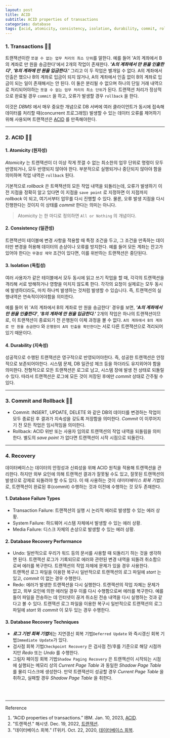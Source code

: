 ```yaml
---
layout: post
title: ACID 
subtitle: ACID properties of transactions 
categories: database
tags: [acid, atomicity, consistency, isolation, durability, commit, rollback]
---
```


### 1. Transactions 👩‍💻

트랜잭션이란 `쪼갤 수 없는 업무 처리의 최소 단위`를 말한다. 예를 들어 'A의 계좌에서 B의 계좌로 만 원을 송금한다'에서 2개의 작업이 존재한다. 
***'A의 계좌에서 만 원을 인출한다'***, ***'B의 계좌에 만 원을 입금한다.'*** 그리고 이 두 작업은 별개일 수 없다. A의 계좌에서 
인출은 했으나 B의 계좌로 입금이 되지 않거나, A의 계좌에서 인출 없이 B의 계좌로 입금이 되는 일이 존재해서는 안 된다. 이 둘은 분리될 수 
없으며 하나의 단일 거래 내역으로 처리되어야하는 `쪼갤 수 없는 업무 처리의 최소 단위`가 된다. 트랜잭션 처리가 정상적으로 완료될 경우 
`commit` 을 하고, 오류가 발생할 경우 `rollback` 을 한다.

이것은 *DBMS* 에서 매우 중요한 개념으로 DB 서버에 여러 클라이언트가 동시에 접속해 데이터를 처리할 때(concurrent 프로그래밍) 발생할 수 
있는 데이터 오류를 제어하기 위해 사용되며 트랜잭션은 [ACID](#h-2-acid-) 를 만족해야한다.

---

### 2. ACID 👩‍💻

#### 1. Atomicity (원자성)

*Atomicity* 는 트랜잭션이 더 이상 작게 쪼갤 수 없는 최소한의 업무 단위로 명령이 모두 반영되거나, 모두 반영되지 않아야 한다. 부분적으로 
실행되거나 중단되지 않아야 함을 의미하며 작업 내역은 `rollback` 된다.

기본적으로 *rollback* 은 트랙잭션의 모든 작업 내역을 되돌리는데, 오류가 발생하기 이전 지점을 정확히 알고 있다면 이 지점을 
`save point` 로 지정하면 이 지점까지 *rollback* 이 되고, 여기서부터 업무를 다시 진행할 수 있다. 물론, 오류 발생 지점을 다시 
진행한다는 것이지 이 상태를 *commit* 한다는 의미는 아니다.

> Atomicity 는 한 마디로 정의하면 `All or Nothing` 의 개념이다.

#### 2. Consistency (일관성)

트랜잭션이 테이블에 변경 사항을 적용할 때 특정 조건을 두고, 그 조건을 만족하는 데이터만 변경을 허용해 데이터의 손상이나 오류를 방지한다. 
예를 들어 모든 계좌는 잔고가 있어야 한다는 `무결성 제약` 조건이 있다면, 이를 위반하는 트랜잭션은 중단된다. 

#### 3. Isolation (독립성)

여러 사용자가 같은 테이블에서 모두 동시에 읽고 쓰기 작업을 할 때, 각각의 트랜잭션을 격리해 서로 방해하거나 영향을 미치지 않도록 한다. 
각각의 요청이 실제로는 모두 동시에 발생하더라도, 마치 하나씩 발생하는 것처럼 발생할 수 있습니다. 즉, 트랜잭션의 실행내역은 
연속적이어야함을 의미한다.

예를 들어 위 'A의 계좌에서 B의 계좌로 만 원을 송금한다' 경우를 보면, ***'A의 계좌에서 만 원을 인출한다'***, 
***'B의 계좌에 만 원을 입금한다.'*** 2개의 작업은 하나의 트랜잭션이므로, 이 트랜잭션이 종료되기 전 은행원이 이체 과정을 볼 수 없다.
`A의 계좌에서 B의 계좌로 만 원을 송금한다` 와 `은행원이 A의 인출을 확인한다`는 서로 다른 트랜잭션으로 격리되어 있기 때문이다.

#### 4. Durability (지속성)

성공적으로 수행된 트랜잭션은 영구적으로 반영되어야한다. 즉, 성공한 트랜잭션은 안정적으로 보존되어야한다. 시스템 문제, DB 일관성 체크 등을 
하더라도 유지외어야 함을 의미한다. 전형적으로 모든 트랜잭션은 로그로 남고, 시스템 장애 발생 전 상태로 되돌릴 수 있다. 따라서 트랜잭션은 
로그에 모든 것이 저장된 후에만 *commit* 상태로 간주될 수 있다. 

---

### 3. Commit and Rollback 👩‍💻

- Commit: INSERT, UPDATE, DELETE 와 같은 DB의 데이터를 변경하는 작업이 모두 종료된 후 결과가 지속성을 갖도록 저장함을 의미한다. 
          *Commit* 이 이루어지기 전 모든 작업은 임시적임을 의미한다.
- Rollback: ACID 위반 또는 사용자 임의로 트랜잭션의 작업 내역을 되돌림을 의미한다. 별도의 *save point* 가 없다면 트랜잭션이 
            시작 시점으로 되돌린다.

---

### 4. Recovery

데이터베이스는 데이터의 안정성과 신뢰성을 위해 ACID 원칙을 적용해 트랜잭션을 관리한다. 하지만 외부 요인에 의해 트랜잭션 결과가 잘못될 수도 있고, 
잘못된 트랜잭션의 발생으로 강제로 되돌려야 할 수도 있다. 이 때 사용하는 것이 *데이터베이스 회복 기법*으로, 트랜잭션이 완료된 후(commit) 수행하는 
것과 이전에 수행하는 것 모두 존재한다.

#### 1. Database Failure Types

- Transaction Failure: 트랜잭션의 실행 시 논리적 에러로 발생할 수 있는 에러 상황.
- System Failure: 하드웨어 시스템 자체에서 발생할 수 있는 에러 상황.
- Media Failure: 디스크 자체의 손상으로 발생할 수 있는 에러 상황.

#### 2. Database Recovery Performance

- Undo: 일반적으로 우리가 워드 등의 문서를 사용할 때 되돌리기 하는 것을 생각하면 된다. 트랜잭션 로그가 기록되므로 에러와 관련된 변경 내역을 
        되돌려 취소함으로써 에러를 복구한다. 트랜잭션의 작업 자체에 문제가 있을 경우 사용한다.  
        트랜잭션 로그 파일을 이용한 복구시 일반적으로 트랜잭션의 로그 파일에 *start* 는 있고, *commit* 이 없는 경우 수행한다.
- Redo: 에러가 발생한 트랜잭션을 다시 실행한다. 트랜잭션의 작업 자체는 문제가 없고, 외부 요인에 의한 에러일 경우 이를 다시 수행함으로써 
        에러를 복구한다. 예를 들어 파일을 전송하는 데 인터넷이 끊겨 취소된 전송 내역을 다시 실행하는 것과 같다고 볼 수 있다.
        트랜잭션 로그 파일을 이용한 복구시 일반적으로 트랜잭션의 로그 파일에 *start* 와 *commit* 이 모두 있는 경우 수행한다.

#### 3. Database Recovery Techniques

- ***로그 기반 회복 기법***에는 지연갱신 회복 기법`Deferred Update` 와 즉시갱신 회복 기법`Immediate Update`가 있다.
- 검사점 회복 기법`Checkpoint Recovery` 은 검사점 전/후를 기준으로 해당 시점까지만 *Redo* 또는 *Undo* 를 수행한다.
- 그림자 페이징 회복 기법`Shadow Paging Recovery` 은 트랜잭션이 시작되는 시점에 실행되는 메모리 상의 *Current Page Table* 과 
  동일한 *Shadow Page Table* 를 물리 디스크에 생성한다. 만약 트랜잭션이 성공할 경우 *Current Page Table* 을 취하고, 실패할 경우 
  *Shadow Page Table* 을 취한다.


<br><br>

---
Reference

1. “ACID properties of transactions.” IBM. Jan. 10, 2023, [ACID](https://www.ibm.com/docs/en/cics-ts/5.4?topic=processing-acid-properties-transactions).
2. "트랜잭션." 해시넷. Dec. 19, 2022, [트랜잭션](http://wiki.hash.kr/index.php/트랜잭션).
3. "데이터베이스 회복." IT위키. Oct. 22, 2020, [데이터베이스 회복](https://itwiki.kr/w/데이터베이스_회복).
